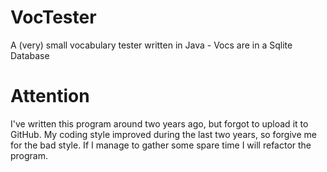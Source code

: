 # VocTester
A (very) small vocabulary tester written in Java - Vocs are in a Sqlite Database

# Attention

I've written this program around two years ago, but forgot to upload it to GitHub. My coding style improved during the last two years, so forgive me for the bad style. If I manage to gather some spare time I will refactor the program.
